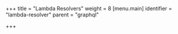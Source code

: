 +++
title = "Lambda Resolvers"
weight = 8
[menu.main]
  identifier = "lambda-resolver"
  parent = "graphql"

+++
